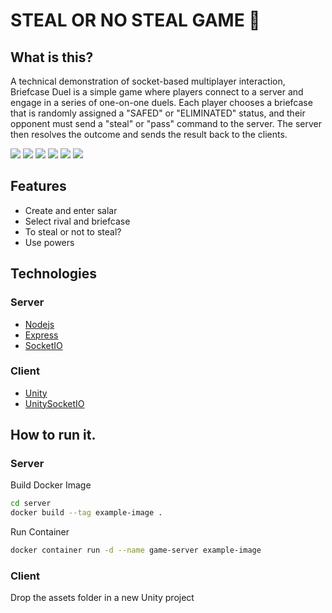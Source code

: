 # STEAL OR NO STEAL GAME 💼
## What is this?

A technical demonstration of socket-based multiplayer interaction, Briefcase Duel is a simple game where players connect to a server and engage in a series of one-on-one duels. Each player chooses a briefcase that is randomly assigned a "SAFED" or "ELIMINATED" status, and their opponent must send a "steal" or "pass" command to the server. The server then resolves the outcome and sends the result back to the clients.
    <div >
        <img src="https://encrypted-tbn0.gstatic.com/images?q=tbn:ANd9GcS6WwgH7Nl5_AW9nDCnR2Ozb_AU3rkIbSJdAg&s" style="max-width: 100%;"/>
        <img src="https://encrypted-tbn0.gstatic.com/images?q=tbn:ANd9GcS6WwgH7Nl5_AW9nDCnR2Ozb_AU3rkIbSJdAg&s" style="max-width: 100%;"/>
        <img src="https://encrypted-tbn0.gstatic.com/images?q=tbn:ANd9GcS6WwgH7Nl5_AW9nDCnR2Ozb_AU3rkIbSJdAg&s" style="max-width: 100%;"/>
        <img src="https://encrypted-tbn0.gstatic.com/images?q=tbn:ANd9GcS6WwgH7Nl5_AW9nDCnR2Ozb_AU3rkIbSJdAg&s" style="max-width: 100%;"/>
        <img src="https://encrypted-tbn0.gstatic.com/images?q=tbn:ANd9GcS6WwgH7Nl5_AW9nDCnR2Ozb_AU3rkIbSJdAg&s" style="max-width: 100%;"/>
        <img src="https://encrypted-tbn0.gstatic.com/images?q=tbn:ANd9GcS6WwgH7Nl5_AW9nDCnR2Ozb_AU3rkIbSJdAg&s" style="max-width: 100%;"/>
    </div>

## Features
* Create and enter salar
* Select rival and briefcase
* To steal or not to steal?
* Use powers 

## Technologies
### Server
* [Nodejs](https://nodejs.org/en) 
* [Express](https://expressjs.com/)
* [SocketIO](https://socket.io/)
### Client
* [Unity](https://unity.com/es)
* [UnitySocketIO](https://github.com/itisnajim/SocketIOUnity)

## How to run it.
### Server
Build Docker Image 
```bash
cd server
docker build --tag example-image .
```
Run Container
```bash
docker container run -d --name game-server example-image
```
### Client
Drop the assets folder in a new Unity project
